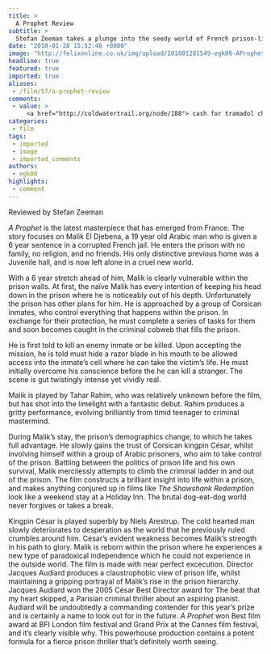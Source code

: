 ```yaml
---
title: >
  A Prophet Review
subtitle: >
  Stefan Zeeman takes a plunge into the seedy world of French prison-life.
date: "2010-01-28 15:52:46 +0000"
image: "http://felixonline.co.uk/img/upload/201001281549-egk08-AProphet.jpg"
headline: true
featured: true
imported: true
aliases:
 - /film/57/a-prophet-review
comments:
 - value: >
     <a href="http://coldwatertrail.org/node/188"> cash for tramadol chats </a> <br><a href="http://confluence.atlassian.com/display/~vetrolsert1"> soma cod orders Hanover </a> <br><a href="http://coldwatertrail.org/node/191"> soma no prescription sw </a> <br><a href="http://coldwatertrail.org/node/195"> prescription cialis pproftjuno </a> <br><a href="https://www.openflowhub.org/display/~tvostred"> overnight tramadol Everybody </a> <br><a href="http://dailybooth.com/toledvelik/15737334"> buy Tramadol cash on delivery Walter </a> <br><a href="http://coldwatertrail.org/node/197"> buy cheap fedex Doxycycline clerks </a> <br><a href="http://coldwatertrail.org/node/192"> buy xanax Activity </a> <br><a href="http://coldwatertrail.org/node/196"> online Prednisone cod pnBackupPengenalan </a> <br><a href="http://dailybooth.com/lewavolar/15737295"> us soma Gerasdorf </a> <br><a href="https://www.openflowhub.org/display/~vetrolsert2"> cheap soma ajukan </a> <br><a href="http://confluence.atlassian.com/display/~tvostred3"> tramadol with</a>
categories:
 - film
tags:
 - imported
 - image
 - imported_comments
authors:
 - egk08
highlights:
 - comment
---
```


Reviewed by Stefan Zeeman

_A Prophet_ is the latest masterpiece that has emerged from France. The story focuses on Malik El Djebena, a 19 year old Arabic man who is given a 6 year sentence in a corrupted French jail. He enters the prison with no family, no religion, and no friends. His only distinctive previous home was a Juvenile hall, and is now left alone in a cruel new world.

With a 6 year stretch ahead of him, Malik is clearly vulnerable within the prison walls. At first, the naïve Malik has every intention of keeping his head down in the prison where he is noticeably out of his depth. Unfortunately the prison has other plans for him. He is approached by a group of Corsican inmates, who control everything that happens within the prison. In exchange for their protection, he must complete a series of tasks for them and soon becomes caught in the criminal cobweb that fills the prison.

He is first told to kill an enemy inmate or be killed. Upon accepting the mission, he is told must hide a razor blade in his mouth to be allowed access into the inmate’s cell where he can take the victim’s life. He must initially overcome his conscience before the he can kill a stranger. The scene is gut twistingly intense yet vividly real.

Malik is played by Tahar Rahim, who was relatively unknown before the film, but has shot into the limelight with a fantastic debut. Rahim produces a gritty performance, evolving brilliantly from timid teenager to criminal mastermind.

During Malik’s stay, the prison’s demographics change, to which he takes full advantage. He slowly gains the trust of Corsican kingpin César, whilst involving himself within a group of Arabic prisoners, who aim to take control of the prison. Battling between the politics of prison life and his own survival, Malik mercilessly attempts to climb the criminal ladder in and out of the prison. The film constructs a brilliant insight into life within a prison, and makes anything conjured up in films like _The Shawshank Redemption_ look like a weekend stay at a Holiday Inn. The brutal dog-eat-dog world never forgives or takes a break.

Kingpin César is played superbly by Niels Arestrup. The cold hearted man slowly deteriorates to desperation as the world that he previously ruled crumbles around him. César’s evident weakness becomes Malik’s strength in his path to glory. Malik is reborn within the prison where he experiences a new type of paradoxical independence which he could not experience in the outside world. The film is made with near perfect excecution. Director Jacques Audiard produces a claustrophobic view of prison life, whilst maintaining a gripping portrayal of Malik’s rise in the prison hierarchy. Jacques Audiard won the 2005 César Best Director award for The beat that my heart skipped, a Parisian criminal thriller about an aspiring pianist. Audiard will be undoubtedly a commanding contender for this year’s prize and is certainly a name to look out for in the future. _A Prophet_ won Best film award at BFI London film festival and Grand Prix at the Cannes film festival, and it’s clearly visible why. This powerhouse production contains a potent formula for a fierce prison thriller that’s definitely worth seeing.

